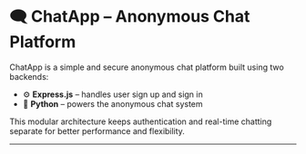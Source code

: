 # 🗨️ ChatApp – Anonymous Chat Platform

ChatApp is a simple and secure anonymous chat platform built using two backends:

- ⚙️ **Express.js** – handles user sign up and sign in
- 🐍 **Python** – powers the anonymous chat system

This modular architecture keeps authentication and real-time chatting separate for better performance and flexibility.

---
